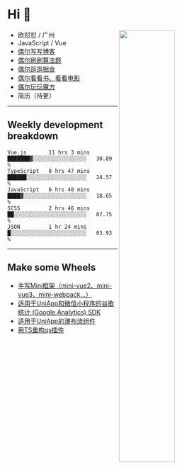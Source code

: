 # Hi 👋

[<img align="right" width="50%" src="https://github-readme-stats.vercel.app/api?username=OUDUIDUI&theme=dark&show_icons=true">](https://metrics.lecoq.io/OUDUIDUI?template=classic&#41;)


- 欧怼怼 / 广州
- JavaScript / Vue
- [偶尔写写博客](ouduidui.cn)
- [偶尔刷刷算法题](https://github.com/OUDUIDUI/algorithm-brushing)
- [偶尔逛逛掘金](https://juejin.cn/user/4309700183594366)
- [偶尔看看书、看看电影](https://www.yuque.com/books/share/3ee1684b-8e19-4849-b5aa-13d1813ded6d)
- [偶尔玩玩魔方](https://cubing.com/results/person/2014OUSH01)
- 简历（待更）

---

##  Weekly development breakdown

<!--START_SECTION:waka-->
```text
Vue.js       11 hrs 3 mins   ███████▓░░░░░░░░░░░░░░░░░   30.89 % 
TypeScript   8 hrs 47 mins   ██████░░░░░░░░░░░░░░░░░░░   24.57 % 
JavaScript   6 hrs 40 mins   ████▓░░░░░░░░░░░░░░░░░░░░   18.65 % 
SCSS         2 hrs 46 mins   ██░░░░░░░░░░░░░░░░░░░░░░░   07.75 % 
JSON         1 hr 24 mins    █░░░░░░░░░░░░░░░░░░░░░░░░   03.93 % 
```
<!--END_SECTION:waka-->



---

##  Make some Wheels

- [手写Mini框架（mini-vue2、mini-vue3、mini-webpack...）](https://github.com/OUDUIDUI/mini)
- [适用于UniApp和微信小程序的谷歌统计 (Google Analytics) SDK](https://github.com/OUDUIDUI/ga-tracker)
- [适用于UniApp的瀑布流组件](https://github.com/OUDUIDUI/uniapp-waterfalls-flow)
- [用TS重构qs插件](https://github.com/OUDUIDUI/qs)


